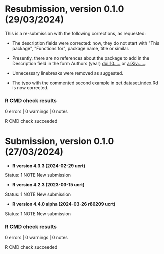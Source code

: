 # Resubmission, version 0.1.0 (29/03/2024)
This is a re-submission with the following corrections, as requested:

* The description fields were corrected: now, they do not start with "This package", "Functions
for", package name, title or similar. 

* Presently, there are no references about the package to add in the Description
field in the form Authors (year) <doi:10.....> or <arXiv:.....>. 

* Unnecessary linebreaks were removed as suggested.

* The typo with the commented second example in get.dataset.index.Rd is now corrected.

### R CMD check results

0 errors | 0 warnings | 0 notes

R CMD check succeeded

# Submission, version 0.1.0 (27/03/2024)
* **R version 4.3.3 (2024-02-29 ucrt)**

Status: 1 NOTE
New submission

* **R version 4.2.3 (2023-03-15 ucrt)**

Status: 1 NOTE
New submission

* **R version 4.4.0 alpha (2024-03-26 r86209 ucrt)**

Status: 1 NOTE
New submission

### R CMD check results

0 errors | 0 warnings | 0 notes

R CMD check succeeded
